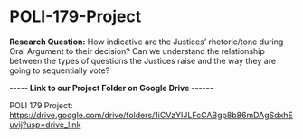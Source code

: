 # POLI-179-Project
**Research Question:** How indicative are the Justices’ rhetoric/tone during Oral Argument to their decision? Can we understand the relationship between the types of questions the Justices raise and the way they are going to sequentially vote?









**----- Link to our Project Folder on Google Drive ------**

POLI 179 Project:  https://drive.google.com/drive/folders/1iCVzYIJLFcCABgp8b86mDAgSdxhEuvij?usp=drive_link 
